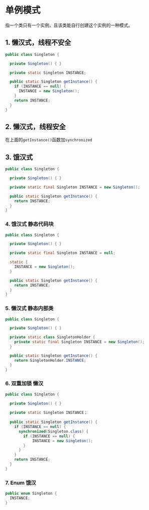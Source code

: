 # 单例模式

指一个类只有一个实例，且该类能自行创建这个实例的一种模式。

## 1. 懒汉式，线程不安全

```java
public class Singleton {

  private Singleton() { }

  private static Singleton INSTANCE;

  public static Singleton getInstance() {
    if (INSTANCE == null) {
      INSTANCE = new Singleton();
    }
    return INSTANCE;
  }
}
```

## 2. 懒汉式，线程安全

在上面的`getInstance()`函数加`synchronized`

## 3. 饿汉式

```java
public class Singleton {

  private Singleton() { }

  private static final Singleton INSTANCE = new Singleton();

  public static Singleton getInstance() {
    return INSTANCE;
  }
}
```

### 4. 饿汉式 静态代码块

```java
public class Singleton {

  private Singleton() { }

  private static final Singleton INSTANCE = null;

  static {
    INSTANCE = new Singleton();
  }

  public static Singleton getInstance() {
    return INSTANCE;
  }
}
```

### 5. 懒汉式 静态内部类

```java
public class Singleton {

  private Singleton() { }

  private static class SingletonHolder {
    private static final Singleton INSTANCE = new Singleton();
  }

  public static Singleton getInstance() {
    return SingletonHolder.INSTANCE;
  }
}
```

### 6. 双重加锁 懒汉

```java
public class Singleton {

  private Singleton() { }
  
  private static Singleton INSTANCE；
  
  public static Singleton getInstance() {
    if (INSTANCE == null) {
      synchronized(Singleton.class) {
        if (INSTANCE == null) {
            INSTANCE = new Singleton();
        }
      }
    }
    return INSTANCE;
  }
}
```

### 7. Enum 饿汉

```java
public enum Singleton {
  INSTANCE;
}
```
